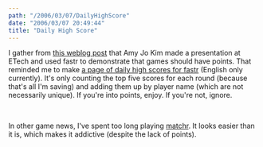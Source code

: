 ```yaml
---
path: "/2006/03/07/DailyHighScore" 
date: "2006/03/07 20:49:44" 
title: "Daily High Score" 
---
```

<p>I gather from <a href="http://words.danhon.com/?p=23">this weblog post</a> that Amy Jo Kim made a presentation at ETech and used fastr to demonstrate that games should have points. That reminded me to make <a href="http://randomchaos.com/games/fastr/daily/">a page of daily high scores for fastr</a> (English only currently). It's only counting the top five scores for each round (because that's all I'm saving) and adding them up by player name (which are not necessarily unique). If you're into points, enjoy. If you're not, ignore.</p><br><p>In other game news, I've spent too long playing <a href="http://photomesh.cs.northwestern.edu/matchr/puzzle.php?action=new">matchr</a>. It looks easier than it is, which makes it addictive (despite the lack of points).</p>